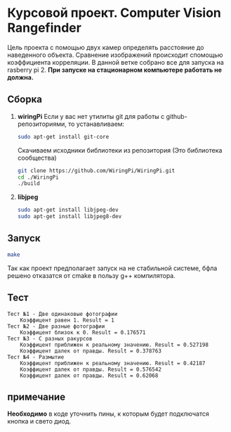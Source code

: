 # Курсовой проект. Computer Vision Rangefinder

Цель проекта с помощью двух камер определять расстояние до наведенного объекта. Сравнение изображений происходит спомощью 
коэффициента корреляции. В данной ветке собрано все для запуска на rasberry pi 2. 
**При запуске на стационарном компьютере работать не должна.**

## Сборка

1. **wiringPi** Если у вас нет утилиты git для работы с github-репозиториями, то устанавливаем:
   ```sh
   sudo apt-get install git-core
   ```
   Скачиваем исходники библиотеки из репозитория (Это библиотека сообщества)
   ```sh
   git clone https://github.com/WiringPi/WiringPi.git
   cd ./WiringPi
   ./build
   ```
2. **libjpeg**
   ```sh
   sudo apt-get install libjpeg-dev
   sudo apt-get install libjpeg8-dev
   ```
## Запуск

```sh
make
```
Так как проект предполагает запуск на не стабильной системе, бфла решено отказатся от cmake в пользу g++ компилятора.

## Тест

```commandline
Tест №1 - Две одинаковые фотографии
    Коэффицент равен 1. Result = 1
Tест №2 - Две разные фотографии
    Коэффицент близок к 0. Result = 0.176571
Tест №3 - С разных ракурсов
    Коэффицент приближен к реальному значению. Result = 0.527198
    Коэффицент далек от правды. Result = 0.378763
Tест №4 - Размытие
    Коэффицент приближен к реальному значению. Result = 0.42187
    Коэффицент далек от правды. Result = 0.576542
    Коэффицент далек от правды. Result = 0.62068
```

## примечание

**Необходимо** в коде уточнить пины, к которым будет подключатся кнопка и свето диод.

